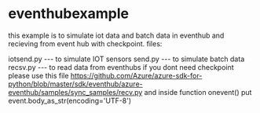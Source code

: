 # eventhubexample
this example is to simulate iot data and batch data in eventhub and recieving from event hub with checkpoint.
files:

iotsend.py --- to simulate IOT sensors
send.py --- to simulate batch data
recsv.py --- to read data from eventhubs
if you dont need checkpoint please use this file https://github.com/Azure/azure-sdk-for-python/blob/master/sdk/eventhub/azure-eventhub/samples/sync_samples/recv.py  and inside function onevent() put event.body_as_str(encoding='UTF-8')
